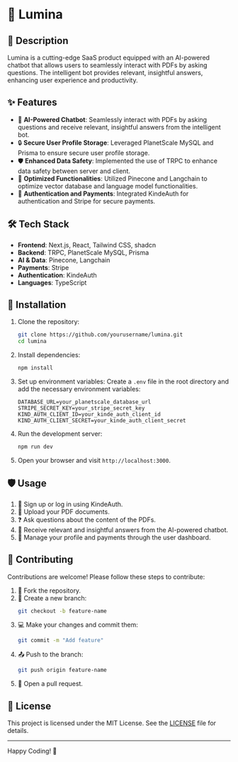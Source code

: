 
# 🌟 Lumina

## 📄 Description

Lumina is a cutting-edge SaaS product equipped with an AI-powered chatbot that allows users to seamlessly interact with PDFs by asking questions. The intelligent bot provides relevant, insightful answers, enhancing user experience and productivity.

## ✨ Features

- 🤖 **AI-Powered Chatbot**: Seamlessly interact with PDFs by asking questions and receive relevant, insightful answers from the intelligent bot.
- 🔒 **Secure User Profile Storage**: Leveraged PlanetScale MySQL and Prisma to ensure secure user profile storage.
- 🛡️ **Enhanced Data Safety**: Implemented the use of TRPC to enhance data safety between server and client.
- 🚀 **Optimized Functionalities**: Utilized Pinecone and Langchain to optimize vector database and language model functionalities.
- 🔐 **Authentication and Payments**: Integrated KindeAuth for authentication and Stripe for secure payments.

## 🛠️ Tech Stack

- **Frontend**: Next.js, React, Tailwind CSS, shadcn
- **Backend**: TRPC, PlanetScale MySQL, Prisma
- **AI & Data**: Pinecone, Langchain
- **Payments**: Stripe
- **Authentication**: KindeAuth
- **Languages**: TypeScript

## 🚀 Installation

1. Clone the repository:
   ```bash
   git clone https://github.com/yourusername/lumina.git
   cd lumina
   ```

2. Install dependencies:
   ```bash
   npm install
   ```

3. Set up environment variables:
   Create a `.env` file in the root directory and add the necessary environment variables:
   ```env
   DATABASE_URL=your_planetscale_database_url
   STRIPE_SECRET_KEY=your_stripe_secret_key
   KIND_AUTH_CLIENT_ID=your_kinde_auth_client_id
   KIND_AUTH_CLIENT_SECRET=your_kinde_auth_client_secret
   ```

4. Run the development server:
   ```bash
   npm run dev
   ```

5. Open your browser and visit `http://localhost:3000`.

## 🛡️ Usage

1. 📝 Sign up or log in using KindeAuth.
2. 📁 Upload your PDF documents.
3. ❓ Ask questions about the content of the PDFs.
4. 🤖 Receive relevant and insightful answers from the AI-powered chatbot.
5. 💼 Manage your profile and payments through the user dashboard.

## 🤝 Contributing

Contributions are welcome! Please follow these steps to contribute:

1. 🍴 Fork the repository.
2. 🌿 Create a new branch:
   ```bash
   git checkout -b feature-name
   ```
3. 💻 Make your changes and commit them:
   ```bash
   git commit -m "Add feature"
   ```
4. 📤 Push to the branch:
   ```bash
   git push origin feature-name
   ```
5. 🔄 Open a pull request.

## 📜 License

This project is licensed under the MIT License. See the [LICENSE](LICENSE) file for details.

---

Happy Coding! 🚀
